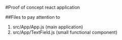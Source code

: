 #Proof of concept react application

##Files to pay attention to
1. src/App/App.js (main application)
2. src/App/TextField.js (small functional component)